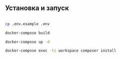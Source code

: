 ## Установка и запуск 

```bash

cp .env.example .env

docker-compose build 

docker-compose up -d 

docker-compose exec -ti workspace composer install

```